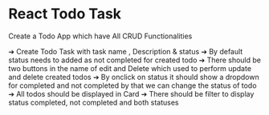 # React Todo Task
Create a Todo App which have All CRUD Functionalities

➔ Create Todo Task with task name , Description & status
➔ By default status needs to added as not completed for created todo
➔ There should be two buttons in the name of edit and Delete which used to perform update and
delete created todos
➔ By onclick on status it should show a dropdown for completed and not completed by that we can
change the status of todo
➔ All todos should be displayed in Card
➔ There should be filter to display status completed, not completed and both statuses